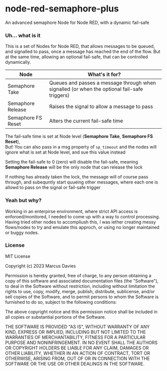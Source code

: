 # node-red-semaphore-plus
An advanced semaphore Node for Node RED, with a dynamic fail-safe

### Uh... what is it

This is a set of Nodes for Node RED, that allows messages to be queued, and signalled to pass, once a message has reached the end of the flow.
But at the same time, allowing an optional fail-safe, that can be controlled dynamically.

| Node | What's it for? |
|------|----------------|
|Semaphore Take | Queues and passes a message through when signalled (or when the optional fail-safe triggers) |
|Semaphore Release | Raises the signal to allow a message to pass   |
|Semaphore FS Reset | Alters the current fail-safe time |

The fail-safe time is set at Node level (**Semaphore Take**, **Semaphore FS Reset**),  
But! You can also pass in a msg property of `sp_timeout` and the nodes will ignore what is set at Node level, and sue this value instead

Setting the fail-safe to 0 (zero) will disable the fail-safe, meaning **Semaphore Release** will be the only node that can release the lock

If nothing has already taken the lock, the message will of course pass through, and subequntly start  quueing other messages, where each one is allowd to pass on the signal or fail-safe trigger 


### Yeah but why?

Working in an enterpirse environment, where strict API access is enforoed/monitored, I needed to come up with a way to control processing.
Having tried other nodes to accompliush this, I was iether creating messy flows/nodes to try and emulate this approch, or using no longer maintained or buggy nodes.

### License
MIT License

Copyright (c) 2023 Marcus Davies

Permission is hereby granted, free of charge, to any person obtaining a copy
of this software and associated documentation files (the "Software"), to deal
in the Software without restriction, including without limitation the rights
to use, copy, modify, merge, publish, distribute, sublicense, and/or sell
copies of the Software, and to permit persons to whom the Software is
furnished to do so, subject to the following conditions:

The above copyright notice and this permission notice shall be included in all
copies or substantial portions of the Software.

THE SOFTWARE IS PROVIDED "AS IS", WITHOUT WARRANTY OF ANY KIND, EXPRESS OR
IMPLIED, INCLUDING BUT NOT LIMITED TO THE WARRANTIES OF MERCHANTABILITY,
FITNESS FOR A PARTICULAR PURPOSE AND NONINFRINGEMENT. IN NO EVENT SHALL THE
AUTHORS OR COPYRIGHT HOLDERS BE LIABLE FOR ANY CLAIM, DAMAGES OR OTHER
LIABILITY, WHETHER IN AN ACTION OF CONTRACT, TORT OR OTHERWISE, ARISING FROM,
OUT OF OR IN CONNECTION WITH THE SOFTWARE OR THE USE OR OTHER DEALINGS IN THE
SOFTWARE.
